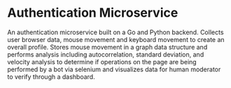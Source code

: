 # Authentication Microservice 

An authentication microservice built on a Go and Python backend. Collects user browser data, mouse movement and keyboard movement to create an overall profile. Stores mouse movement in a graph data structure and performs analysis including autocorrelation, standard deviation, and velocity analysis to determine if operations on the page are being performed by a bot via selenium and visualizes data for human moderator to verify through a dashboard.
